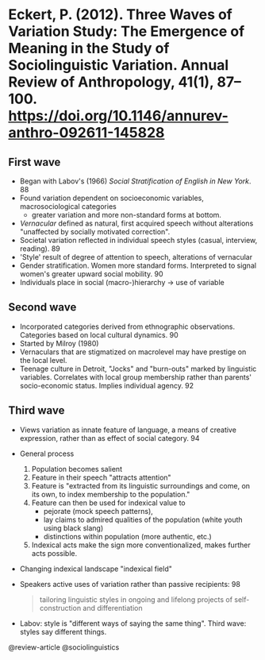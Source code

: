 # Eckert, P. (2012). Three Waves of Variation Study: The Emergence of Meaning in the Study of Sociolinguistic Variation. Annual Review of Anthropology, 41(1), 87–100. https://doi.org/10.1146/annurev-anthro-092611-145828

## First wave

- Began with Labov's (1966) *Social Stratification of English in New York*. 88
- Found variation dependent on socioeconomic variables, macrosociological categories
  - greater variation and more non-standard forms at bottom.
- *Vernacular* defined as natural, first acquired  speech without alterations "unaffected by socially motivated correction".
- Societal variation reflected in individual speech styles (casual, interview, reading). 89
- 'Style' result of degree of attention to speech, alterations of vernacular
- Gender stratification. Women more standard forms. Interpreted to signal women's greater upward social mobility. 90
- Individuals place in social (macro-)hierarchy -> use of variable

## Second wave

- Incorporated categories derived from ethnographic observations. Categories based on local cultural dynamics. 90
- Started by Milroy (1980)
- Vernaculars that are stigmatized on macrolevel may have prestige on the local level.
- Teenage culture in Detroit, "Jocks" and "burn-outs" marked by linguistic variables. Correlates with local group membership rather than parents' socio-economic status. Implies individual agency. 92 

## Third wave

- Views variation as innate feature of language, a means of creative expression, rather than as effect of social category. 94

- General process
  1. Population becomes salient
  2. Feature in their speech "attracts attention"
  3. Feature is "extracted from its linguistic surroundings and come, on its own, to index membership to the population."
  4. Feature can then be used for indexical value to
     - pejorate (mock speech patterns),
     - lay claims to admired qualities of the population (white youth using black slang)
     - distinctions within population (more authentic, etc.)
  5. Indexical acts make the sign more conventionalized, makes further acts possible.
- Changing indexical landscape "indexical field"
- Speakers active uses of variation rather than passive recipients: 98

  > tailoring linguistic styles in ongoing and lifelong projects of self-construction and differentiation 

- Labov: style is "different ways of saying the same thing". Third wave: styles say different things.

@review-article
@sociolinguistics
